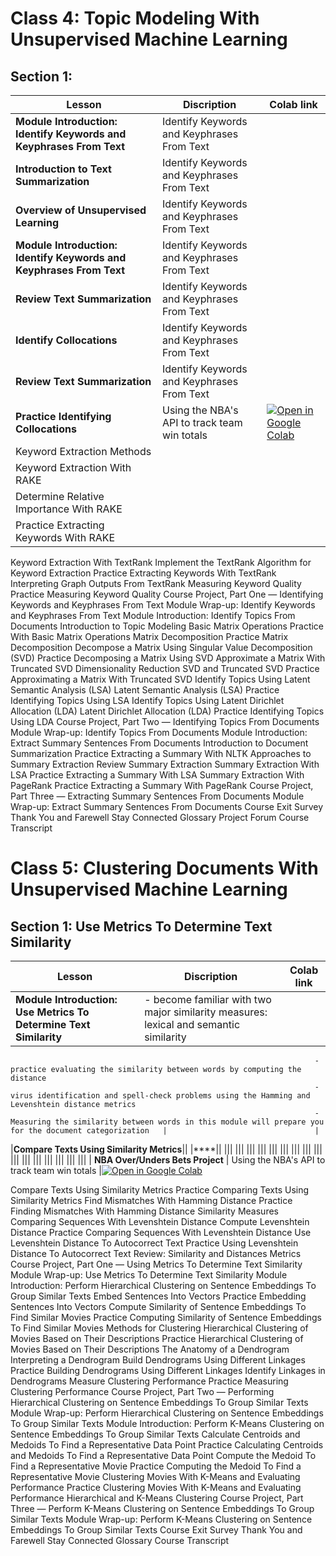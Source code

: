 
# Class 4: Topic Modeling With Unsupervised Machine Learning

## Section 1: 

| Lesson          |         Discription                                | Colab link    |
|-------------------|----------------------------------------------|------|
| **Module Introduction: Identify Keywords and Keyphrases From Text**   | Identify Keywords and Keyphrases From Text    |                                  
| **Introduction to Text Summarization**   | Identify Keywords and Keyphrases From Text    |                                  |
| **Overview of Unsupervised Learning**   | Identify Keywords and Keyphrases From Text    |                                  |
| **Module Introduction: Identify Keywords and Keyphrases From Text**   | Identify Keywords and Keyphrases From Text    |                                  
| **Review Text Summarization**   | Identify Keywords and Keyphrases From Text    |                                  |
| **Identify Collocations**   | Identify Keywords and Keyphrases From Text    |                                  |
| **Review Text Summarization**   | Identify Keywords and Keyphrases From Text    |                                  |
| **Practice Identifying Collocations**     | Using the NBA's API to track team win totals  |[![Open in Google Colab](https://colab.research.google.com/assets/colab-badge.svg)](https://colab.research.google.com/github/matsunagateitoku/stdp-class/blob/main/Practice_Identifying_Collocations.ipynb) 
|Keyword Extraction Methods||
|Keyword Extraction With RAKE||
|Determine Relative Importance With RAKE||
|Practice Extracting Keywords With RAKE||
Keyword Extraction With TextRank
Implement the TextRank Algorithm for Keyword Extraction
Practice Extracting Keywords With TextRank
Interpreting Graph Outputs From TextRank
Measuring Keyword Quality
Practice Measuring Keyword Quality
Course Project, Part One — Identifying Keywords and Keyphrases From Text
Module Wrap-up: Identify Keywords and Keyphrases From Text
Module Introduction: Identify Topics From Documents
Introduction to Topic Modeling
Basic Matrix Operations
Practice With Basic Matrix Operations
Matrix Decomposition
Practice Matrix Decomposition
Decompose a Matrix Using Singular Value Decomposition (SVD)
Practice Decomposing a Matrix Using SVD
Approximate a Matrix With Truncated SVD
Dimensionality Reduction
SVD and Truncated SVD
Practice Approximating a Matrix With Truncated SVD
Identify Topics Using Latent Semantic Analysis (LSA)
Latent Semantic Analysis (LSA)
Practice Identifying Topics Using LSA
Identify Topics Using Latent Dirichlet Allocation (LDA)
Latent Dirichlet Allocation (LDA)
Practice Identifying Topics Using LDA
Course Project, Part Two — Identifying Topics From Documents
Module Wrap-up: Identify Topics From Documents
Module Introduction: Extract Summary Sentences From Documents
Introduction to Document Summarization
Practice Extracting a Summary With NLTK
Approaches to Summary Extraction
Review Summary Extraction
Summary Extraction With LSA
Practice Extracting a Summary With LSA
Summary Extraction With PageRank
Practice Extracting a Summary With PageRank
Course Project, Part Three — Extracting Summary Sentences From Documents
Module Wrap-up: Extract Summary Sentences From Documents
Course Exit Survey
Thank You and Farewell
Stay Connected
Glossary
Project Forum
Course Transcript



# Class 5: Clustering Documents With Unsupervised Machine Learning
## Section 1: Use Metrics To Determine Text Similarity
| Lesson          |         Discription                                | Colab link    |
|-------------------|----------------------------------------------|------|
| **Module Introduction: Use Metrics To Determine Text Similarity**   | - become familiar with two major similarity measures: lexical and semantic similarity 
                                                                        - practice evaluating the similarity between words by computing the distance 
                                                                        - virus identification and spell-check problems using the Hamming and Levenshtein distance metrics
                                                                        - Measuring the similarity between words in this module will prepare you for the document categorization   |                                 |
|**Compare Texts Using Similarity Metrics**||
|****||
|||
|||
|||
|||
|||
|||
|||
|||
|||
|||
|||
|||
|||
|||
|||
|||
| **NBA Over/Unders Bets Project**     | Using the NBA's API to track team win totals  |[![Open in Google Colab](https://colab.research.google.com/assets/colab-badge.svg)](https://colab.research.google.com/github/matsunagateitoku/Portfolio/blob/main/notebooks/NBA_OU.ipynb)  




Compare Texts Using Similarity Metrics
Practice Comparing Texts Using Similarity Metrics
Find Mismatches With Hamming Distance
Practice Finding Mismatches With Hamming Distance
Similarity Measures
Comparing Sequences With Levenshtein Distance
Compute Levenshtein Distance
Practice Comparing Sequences With Levenshtein Distance
Use Levenshtein Distance To Autocorrect Text
Practice Using Levenshtein Distance To Autocorrect Text
Review: Similarity and Distances Metrics
Course Project, Part One — Using Metrics To Determine Text Similarity
Module Wrap-up: Use Metrics To Determine Text Similarity
Module Introduction: Perform Hierarchical Clustering on Sentence Embeddings To Group Similar Texts
Embed Sentences Into Vectors
Practice Embedding Sentences Into Vectors
Compute Similarity of Sentence Embeddings To Find Similar Movies
Practice Computing Similarity of Sentence Embeddings To Find Similar Movies
Methods for Clustering
Hierarchical Clustering of Movies Based on Their Descriptions
Practice Hierarchical Clustering of Movies Based on Their Descriptions
The Anatomy of a Dendrogram
Interpreting a Dendrogram
Build Dendrograms Using Different Linkages
Practice Building Dendrograms Using Different Linkages
Identify Linkages in Dendrograms
Measure Clustering Performance
Practice Measuring Clustering Performance
Course Project, Part Two — Performing Hierarchical Clustering on Sentence Embeddings To Group Similar Texts
Module Wrap-up: Perform Hierarchical Clustering on Sentence Embeddings To Group Similar Texts
Module Introduction: Perform K-Means Clustering on Sentence Embeddings To Group Similar Texts
Calculate Centroids and Medoids To Find a Representative Data Point
Practice Calculating Centroids and Medoids To Find a Representative Data Point
Compute the Medoid To Find a Representative Movie
Practice Computing the Medoid To Find a Representative Movie
Clustering Movies With K-Means and Evaluating Performance
Practice Clustering Movies With K-Means and Evaluating Performance
Hierarchical and K-Means Clustering
Course Project, Part Three — Perform K-Means Clustering on Sentence Embeddings To Group Similar Texts
Module Wrap-up: Perform K-Means Clustering on Sentence Embeddings To Group Similar Texts
Course Exit Survey
Thank You and Farewell
Stay Connected
Glossary
Course Transcript
